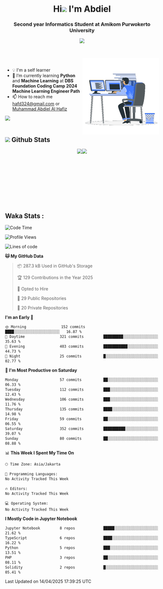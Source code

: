 
<h1 align="center"><b>Hi<img src="https://media.giphy.com/media/hvRJCLFzcasrR4ia7z/giphy.gif" width="35"> I'm Abdiel </b></h1>

<h3 align="center"> Second year Informatics Student at Amikom Purwokerto University </h3>

<div align='center'>
	
![](https://komarev.com/ghpvc/?username=dlzcods&style=for-the-badge)
	
</div>
<br>

<picture> <img align="right" src="https://github.com/0xAbdulKhalid/0xAbdulKhalid/raw/main/assets/mdImages/Right_Side.gif" width = 250px></picture>

<br>

- 💡 I'm a self learner
- 🌱 I’m currently learning **Python** and **Machine Learning** at **DBS Foundation Coding Camp 2024 Machine Learning Engineer Path**
- 📫 How to reach me [hafd324@gmail.com](mailto:hafd324d@gmail.com) or [Muhammad Abdiel Al Hafiz](https://www.linkedin.com/in/muhammad-abdiel-al-hafiz)

<img src="https://user-images.githubusercontent.com/73097560/115834477-dbab4500-a447-11eb-908a-139a6edaec5c.gif"><br><br>

<!-- ## <img src="https://media2.giphy.com/media/QssGEmpkyEOhBCb7e1/giphy.gif?cid=ecf05e47a0n3gi1bfqntqmob8g9aid1oyj2wr3ds3mg700bl&rid=giphy.gif" width ="25"><b> Languages and Tools</b>

![Python](https://img.shields.io/badge/Python%20-FFFFFF.svg?style=for-the-badge&logo=python&logoColor=blue)
![MySQL](https://img.shields.io/badge/MySQL-FFFFFF?style=for-the-badge&logo=mysql&logoColor=blue)
![Laravel](https://img.shields.io/badge/laravel-FFFFFF.svg?style=for-the-badge&logo=laravel&logoColor=blue)
![VS Code](https://img.shields.io/badge/VS%20Code-FFFFFF.svg?style=for-the-badge&logo=visual-studio-code&logoColor=blue)
<br>
![Java](https://img.shields.io/badge/Java-FFFFFF?style=for-the-badge&logo=openjdk&logoColor=blue)
![NetBeans IDE](https://img.shields.io/badge/NetBeans%20IDE-FFFFFF.svg?style=for-the-badge&logo=apache-netbeans-ide&logoColor=blue)
![GitHub](https://img.shields.io/badge/github-FFFFFF.svg?style=for-the-badge&logo=github&logoColor=blue)
<br>
![Markdown](https://img.shields.io/badge/markdown-FFFFFF.svg?style=for-the-badge&logo=markdown&logoColor=blue)

<br>
<br>
<br> -->


## <img src="https://media.giphy.com/media/iY8CRBdQXODJSCERIr/giphy.gif" width="35"><b> Github Stats </b>

<div  style="display: flex; flex-wrap: wrap; justify-content: center;">
   <img height="160em" src="https://github-readme-stats.vercel.app/api?username=dlzcods&show_icons=true&theme=default" />
   <img height="160em" src="https://github-readme-stats.vercel.app/api/top-langs/?username=dlzcods&layout=compact" />
</div>



<br>

## Waka Stats :

<!--START_SECTION:waka-->
![Code Time](http://img.shields.io/badge/Code%20Time-214%20hrs%2035%20mins-blue)

![Profile Views](http://img.shields.io/badge/Profile%20Views-23-blue)

![Lines of code](https://img.shields.io/badge/From%20Hello%20World%20I%27ve%20Written-2.7%20million%20lines%20of%20code-blue)

**🐱 My GitHub Data** 

> 📦 287.3 kB Used in GitHub's Storage 
 > 
> 🏆 129 Contributions in the Year 2025
 > 
> 💼 Opted to Hire
 > 
> 📜 29 Public Repositories 
 > 
> 🔑 20 Private Repositories 
 > 
**I'm an Early 🐤** 

```text
🌞 Morning                152 commits         ████░░░░░░░░░░░░░░░░░░░░░   16.87 % 
🌆 Daytime                321 commits         █████████░░░░░░░░░░░░░░░░   35.63 % 
🌃 Evening                403 commits         ███████████░░░░░░░░░░░░░░   44.73 % 
🌙 Night                  25 commits          █░░░░░░░░░░░░░░░░░░░░░░░░   02.77 % 
```
📅 **I'm Most Productive on Saturday** 

```text
Monday                   57 commits          ██░░░░░░░░░░░░░░░░░░░░░░░   06.33 % 
Tuesday                  112 commits         ███░░░░░░░░░░░░░░░░░░░░░░   12.43 % 
Wednesday                106 commits         ███░░░░░░░░░░░░░░░░░░░░░░   11.76 % 
Thursday                 135 commits         ████░░░░░░░░░░░░░░░░░░░░░   14.98 % 
Friday                   59 commits          ██░░░░░░░░░░░░░░░░░░░░░░░   06.55 % 
Saturday                 352 commits         ██████████░░░░░░░░░░░░░░░   39.07 % 
Sunday                   80 commits          ██░░░░░░░░░░░░░░░░░░░░░░░   08.88 % 
```


📊 **This Week I Spent My Time On** 

```text
🕑︎ Time Zone: Asia/Jakarta

💬 Programming Languages: 
No Activity Tracked This Week

🔥 Editors: 
No Activity Tracked This Week

💻 Operating System: 
No Activity Tracked This Week
```

**I Mostly Code in Jupyter Notebook** 

```text
Jupyter Notebook         8 repos             █████░░░░░░░░░░░░░░░░░░░░   21.62 % 
TypeScript               6 repos             ████░░░░░░░░░░░░░░░░░░░░░   16.22 % 
Python                   5 repos             ███░░░░░░░░░░░░░░░░░░░░░░   13.51 % 
PHP                      3 repos             ██░░░░░░░░░░░░░░░░░░░░░░░   08.11 % 
Solidity                 2 repos             █░░░░░░░░░░░░░░░░░░░░░░░░   05.41 % 
```




 Last Updated on 14/04/2025 17:39:25 UTC
<!--END_SECTION:waka-->

<br>
<br>
